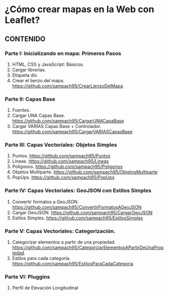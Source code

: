 # ¿Cómo crear mapas en la Web con Leaflet?


## CONTENIDO

### Parte I: Inicializando en mapa: Primeros Pasos
  1. HTML, CSS y JavaScript: Básicos.
  2. Cargar librerías.
  3. Etiqueta div.
  4. Crear el lienzo del mapa. https://github.com/sampach95/CrearLienzoDelMapa

### Parte II: Capas Base
  1. Fuentes.
  2. Cargar UNA Capas Base. https://github.com/sampach95/CargarUNACapaBase
  3. Cargar VARIAS Capas Base + Controlador. https://github.com/sampach95/CargarVARIASCapasBase

### Parte III: Capas Vectoriales: Objetos Simples
  1. Puntos. https://github.com/sampach95/Puntos
  2. Líneas. https://github.com/sampach95/Lineas
  3. Polígonos. https://github.com/sampach95/Poligonos
  4. Objetos Multiparte. https://github.com/sampach95/ObjetosMultiparte
  5. PopUps. https://github.com/sampach95/PopUps
 
### Parte IV: Capas Vectoriales: GeoJSON con Estilos Simples
  1. Convertir formatos a GeoJSON. https://github.com/sampach95/ConvertirFormatosAGeoJSON
  2. Cargar GeoJSON.  https://github.com/sampach95/CargarGeoJSON
  3. Estilos Simples. https://github.com/sampach95/EstilosSimples

### Parte V: Capas Vectoriales: Categorización. 
  1. Categorizar elementos a partir de una propiedad. https://github.com/sampach95/CategorizarElementosAPartirDeUnaPropiedad.
  2. Estilos para cada categoría. https://github.com/sampach95/EstilosParaCadaCategoria
 
### Parte VI: Pluggins
  1. Perfil de Elevación Longitudinal
  
